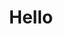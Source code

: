 ---
title: "Hello"
description: "Welcome to my corner of the internet. Knock yourself out on my weird ideas, thoughts & creations."
---